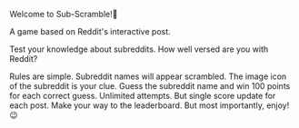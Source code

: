 Welcome to Sub-Scramble!👋

A game based on Reddit's interactive post. 

Test your knowledge about subreddits. How well versed are you with Reddit?

Rules are simple.
Subreddit names will appear scrambled.
The image icon of the subreddit is your clue.
Guess the subreddit name and win 100 points for each correct guess.
Unlimited attempts. But single score update for each post.
Make your way to the leaderboard. But most importantly, enjoy! 😉